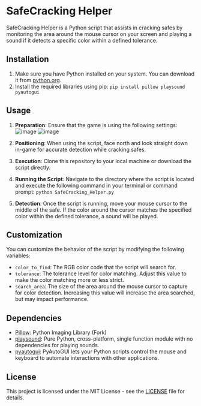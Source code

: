 # SafeCracking Helper
SafeCracking Helper is a Python script that assists in cracking safes by monitoring the area around the mouse cursor on your screen and playing a sound if it detects a specific color within a defined tolerance.

## Installation
1. Make sure you have Python installed on your system. You can download it from [python.org](https://www.python.org/downloads/).
2. Install the required libraries using pip: `pip install pillow playsound pyautogui`

## Usage
1. **Preparation**: Ensure that the game is using the following settings: ![image](https://github.com/Nigel1992/RS3-SafecrackingHelper/assets/5491930/61d3930f-8df4-4d29-9db7-b91cdf778b38)
![image](https://github.com/Nigel1992/RS3-SafecrackingHelper/assets/5491930/a2d6f391-51e9-42b5-a372-ebafe4230542)


2. **Positioning**: When using the script, face north and look straight down in-game for accurate detection while cracking safes.
3. **Execution**: Clone this repository to your local machine or download the script directly.
4. **Running the Script**: Navigate to the directory where the script is located and execute the following command in your terminal or command prompt: `python SafeCracking_Helper.py`
5. **Detection**: Once the script is running, move your mouse cursor to the middle of the safe. If the color around the cursor matches the specified color within the defined tolerance, a sound will be played.


## Customization
You can customize the behavior of the script by modifying the following variables:

- `color_to_find`: The RGB color code that the script will search for.
- `tolerance`: The tolerance level for color matching. Adjust this value to make the color matching more or less strict.
- `search_area`: The size of the area around the mouse cursor to capture for color detection. Increasing this value will increase the area searched, but may impact performance.

## Dependencies
- [Pillow](https://python-pillow.org/): Python Imaging Library (Fork)
- [playsound](https://pypi.org/project/playsound/): Pure Python, cross-platform, single function module with no dependencies for playing sounds.
- [pyautogui](https://pyautogui.readthedocs.io/en/latest/): PyAutoGUI lets your Python scripts control the mouse and keyboard to automate interactions with other applications.

## License
This project is licensed under the MIT License - see the [LICENSE](LICENSE) file for details.
